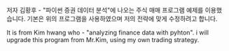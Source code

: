 저자 김황후 - "파이썬 증권 데이터 분석"에 나오는 주식 매매 프로그램 예제를 이용했습니다. 
기본은 위의 프로그램을 사용하였으며 저의 전략에 맞게 수정하려고 합니다.

It is from Kim hwang who - "analyzing finance data with pyhton".
i will upgrade this program from Mr.Kim, using my own trading strategy.
